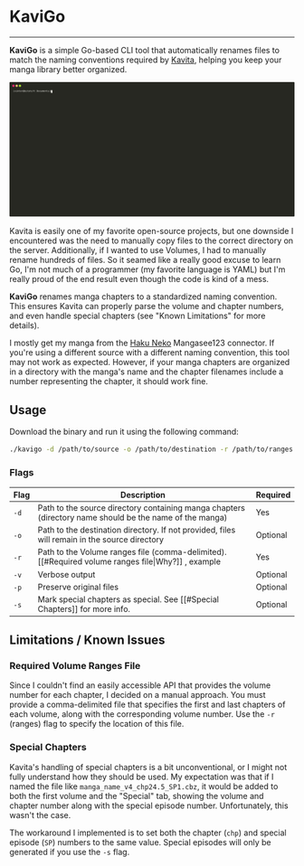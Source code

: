 # KaviGo
---
**KaviGo** is a simple Go-based CLI tool that automatically renames files to match the naming conventions required by [Kavita](https://github.com/Kareadita/Kavita), helping you keep your manga library better organized.

![Example](./misc/usage_example.svg)

Kavita is easily one of my favorite open-source projects, but one downside I encountered was the need to manually copy files to the correct directory on the server. Additionally, if I wanted to use Volumes, I had to manually rename hundreds of files.
So it seamed like a really good excuse to learn Go, I'm not much of a programmer (my favorite language is YAML) but I'm really proud of the end result even though the code is kind of a mess.

**KaviGo** renames manga chapters to a standardized naming convention. This ensures Kavita can properly parse the volume and chapter numbers, and even handle special chapters (see "Known Limitations" for more details).

I mostly get my manga from the [Haku Neko](https://github.com/manga-download/hakuneko) Mangasee123 connector. If you're using a different source with a different naming convention, this tool may not work as expected. However, if your manga chapters are organized in a directory with the manga's name and the chapter filenames include a number representing the chapter, it should work fine.


## Usage

Download the binary and run it using the following command:

```bash
./kavigo -d /path/to/source -o /path/to/destination -r /path/to/ranges.file -v -p
```

### Flags

| Flag | Description                                                                                             | Required |
| ---- | ------------------------------------------------------------------------------------------------------- | -------- |
| `-d` | Path to the source directory containing manga chapters (directory name should be the name of the manga) | Yes      |
| `-o` | Path to the destination directory. If not provided, files will remain in the source directory           | Optional |
| `-r` | Path to the Volume ranges file (comma-delimited). [[#Required volume ranges file\|Why?]] , example      | Yes      |
| `-v` | Verbose output                                                                                          | Optional |
| `-p` | Preserve original files                                                                                 | Optional |
| `-s` | Mark special chapters as special. See [[#Special Chapters]] for more info.                              | Optional |


## Limitations / Known Issues

### Required Volume Ranges File

Since I couldn't find an easily accessible API that provides the volume number for each chapter, I decided on a manual approach. You must provide a comma-delimited file that specifies the first and last chapters of each volume, along with the corresponding volume number. Use the `-r` (ranges) flag to specify the location of this file.

### Special Chapters

Kavita's handling of special chapters is a bit unconventional, or I might not fully understand how they should be used. My expectation was that if I named the file like `manga_name_v4_chp24.5_SP1.cbz`, it would be added to both the first volume and the "Special" tab, showing the volume and chapter number along with the special episode number. Unfortunately, this wasn't the case.

The workaround I implemented is to set both the chapter (`chp`) and special episode (`SP`) numbers to the same value. Special episodes will only be generated if you use the `-s` flag.